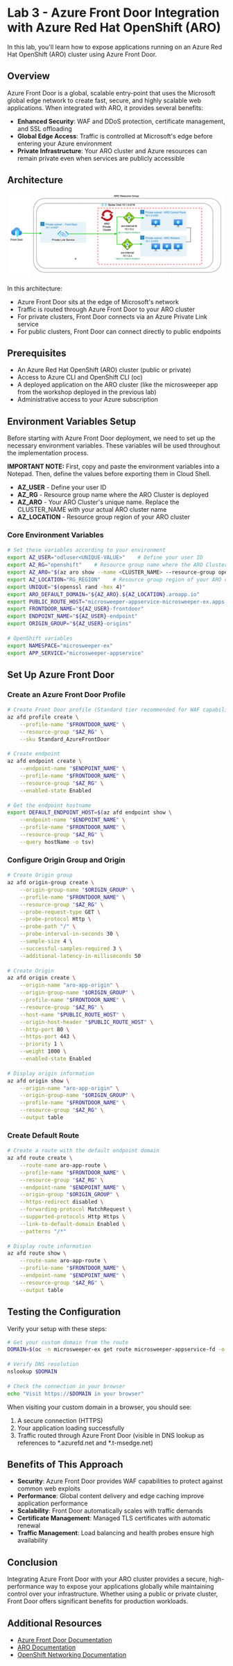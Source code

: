 # Lab 3 - Azure Front Door Integration with Azure Red Hat OpenShift (ARO)

In this lab, you'll learn how to expose applications running on an Azure Red Hat OpenShift (ARO) cluster using Azure Front Door.

## Overview

Azure Front Door is a global, scalable entry-point that uses the Microsoft global edge network to create fast, secure, and highly scalable web applications. When integrated with ARO, it provides several benefits:

* **Enhanced Security**: WAF and DDoS protection, certificate management, and SSL offloading
* **Global Edge Access**: Traffic is controlled at Microsoft's edge before entering your Azure environment
* **Private Infrastructure**: Your ARO cluster and Azure resources can remain private even when services are publicly accessible

## Architecture

![ARO + Azure Front Door Diagram](../media/aro-frontdoor.png)

In this architecture:
- Azure Front Door sits at the edge of Microsoft's network
- Traffic is routed through Azure Front Door to your ARO cluster
- For private clusters, Front Door connects via an Azure Private Link service
- For public clusters, Front Door can connect directly to public endpoints

## Prerequisites

- An Azure Red Hat OpenShift (ARO) cluster (public or private)
- Access to Azure CLI and OpenShift CLI (oc)
- A deployed application on the ARO cluster (like the microsweeper app from the workshop deployed in the previous lab)
- Administrative access to your Azure subscription

## Environment Variables Setup

Before starting with Azure Front Door deployment, we need to set up the necessary environment variables. These variables will be used throughout the implementation process.

**IMPORTANT NOTE:** First, copy and paste the environment variables into a Notepad. Then, define the values before exporting them in Cloud Shell.

- **AZ_USER** - Define your user ID
- **AZ_RG** - Resource group name where the ARO Cluster is deployed
- **AZ_ARO** - Your ARO Cluster's unique name. Replace the CLUSTER_NAME with your actual ARO cluster name
- **AZ_LOCATION** - Resource group region of your ARO cluster

### Core Environment Variables

```bash
# Set these variables according to your environment
export AZ_USER="odluser<UNIQUE-VALUE>"    # Define your user ID        
export AZ_RG="openshift"    # Resource group name where the ARO Cluster is deployed                
export AZ_ARO="$(az aro show --name <CLUSTER_NAME> --resource-group openshift --query "apiserverProfile.url" --output tsv | sed -E 's|https://api\.([^.]+)\..*|\1|')"    # Your ARO Cluster's unique name. Replace the CLUSTER_NAME with your actual ARO cluster name
export AZ_LOCATION="RG_REGION"    # Resource group region of your ARO cluster                 
export UNIQUE="$(openssl rand -hex 4)"      
export ARO_DEFAULT_DOMAIN="${AZ_ARO}.${AZ_LOCATION}.aroapp.io"
export PUBLIC_ROUTE_HOST="microsweeper-appservice-microsweeper-ex.apps.${ARO_DEFAULT_DOMAIN}"
export FRONTDOOR_NAME="${AZ_USER}-frontdoor"
export ENDPOINT_NAME="${AZ_USER}-endpoint"
export ORIGIN_GROUP="${AZ_USER}-origins"

# OpenShift variables
export NAMESPACE="microsweeper-ex"             
export APP_SERVICE="microsweeper-appservice" 
```

## Set Up Azure Front Door

### Create an Azure Front Door Profile

```bash
# Create Front Door profile (Standard tier recommended for WAF capabilities)
az afd profile create \
    --profile-name "$FRONTDOOR_NAME" \
    --resource-group "$AZ_RG" \
    --sku Standard_AzureFrontDoor

# Create endpoint
az afd endpoint create \
    --endpoint-name "$ENDPOINT_NAME" \
    --profile-name "$FRONTDOOR_NAME" \
    --resource-group "$AZ_RG" \
    --enabled-state Enabled

# Get the endpoint hostname
export DEFAULT_ENDPOINT_HOST=$(az afd endpoint show \
    --endpoint-name "$ENDPOINT_NAME" \
    --profile-name "$FRONTDOOR_NAME" \
    --resource-group "$AZ_RG" \
    --query hostName -o tsv)
```

### Configure Origin Group and Origin

```bash
# Create Origin group 
az afd origin-group create \
    --origin-group-name "$ORIGIN_GROUP" \
    --profile-name "$FRONTDOOR_NAME" \
    --resource-group "$AZ_RG" \
    --probe-request-type GET \
    --probe-protocol Http \
    --probe-path "/" \
    --probe-interval-in-seconds 30 \
    --sample-size 4 \
    --successful-samples-required 3 \
    --additional-latency-in-milliseconds 50

# Create Origin
az afd origin create \
    --origin-name "aro-app-origin" \
    --origin-group-name "$ORIGIN_GROUP" \
    --profile-name "$FRONTDOOR_NAME" \
    --resource-group "$AZ_RG" \
    --host-name "$PUBLIC_ROUTE_HOST" \
    --origin-host-header "$PUBLIC_ROUTE_HOST" \
    --http-port 80 \
    --https-port 443 \
    --priority 1 \
    --weight 1000 \
    --enabled-state Enabled

# Display origin information
az afd origin show \
    --origin-name "aro-app-origin" \
    --origin-group-name "$ORIGIN_GROUP" \
    --profile-name "$FRONTDOOR_NAME" \
    --resource-group "$AZ_RG" \
    --output table
```

### Create Default Route

```bash
# Create a route with the default endpoint domain
az afd route create \
    --route-name aro-app-route \
    --profile-name "$FRONTDOOR_NAME" \
    --resource-group "$AZ_RG" \
    --endpoint-name "$ENDPOINT_NAME" \
    --origin-group "$ORIGIN_GROUP" \
    --https-redirect disabled \
    --forwarding-protocol MatchRequest \
    --supported-protocols Http Https \
    --link-to-default-domain Enabled \
    --patterns "/*"

# Display route information
az afd route show \
    --route-name aro-app-route \
    --profile-name "$FRONTDOOR_NAME" \
    --endpoint-name "$ENDPOINT_NAME" \
    --resource-group "$AZ_RG" \
    --output table
```

## Testing the Configuration

Verify your setup with these steps:

```bash
# Get your custom domain from the route
DOMAIN=$(oc -n microsweeper-ex get route microsweeper-appservice-fd -o jsonpath='{.spec.host}')

# Verify DNS resolution
nslookup $DOMAIN

# Check the connection in your browser
echo "Visit https://$DOMAIN in your browser"
```

When visiting your custom domain in a browser, you should see:
1. A secure connection (HTTPS)
2. Your application loading successfully
3. Traffic routed through Azure Front Door (visible in DNS lookup as references to *.azurefd.net and *.t-msedge.net)

## Benefits of This Approach

- **Security**: Azure Front Door provides WAF capabilities to protect against common web exploits
- **Performance**: Global content delivery and edge caching improve application performance
- **Scalability**: Front Door automatically scales with traffic demands
- **Certificate Management**: Managed TLS certificates with automatic renewal
- **Traffic Management**: Load balancing and health probes ensure high availability



## Conclusion

Integrating Azure Front Door with your ARO cluster provides a secure, high-performance way to expose your applications globally while maintaining control over your infrastructure. Whether using a public or private cluster, Front Door offers significant benefits for production workloads.

## Additional Resources

- [Azure Front Door Documentation](https://learn.microsoft.com/en-us/azure/frontdoor/)
- [ARO Documentation](https://learn.microsoft.com/en-us/azure/openshift/)
- [OpenShift Networking Documentation](https://docs.openshift.com/container-platform/latest/networking/understanding-networking.html)
